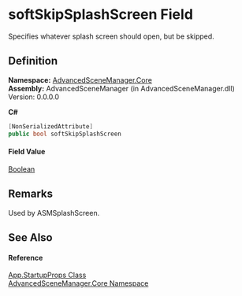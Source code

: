 # softSkipSplashScreen Field


Specifies whatever splash screen should open, but be skipped.



## Definition
**Namespace:** <a href="N_AdvancedSceneManager_Core">AdvancedSceneManager.Core</a>  
**Assembly:** AdvancedSceneManager (in AdvancedSceneManager.dll) Version: 0.0.0.0

**C#**
``` C#
[NonSerializedAttribute]
public bool softSkipSplashScreen
```



#### Field Value
<a href="https://learn.microsoft.com/dotnet/api/system.boolean" target="_blank" rel="noopener noreferrer">Boolean</a>

## Remarks
Used by ASMSplashScreen.

## See Also


#### Reference
<a href="T_AdvancedSceneManager_Core_App_StartupProps">App.StartupProps Class</a>  
<a href="N_AdvancedSceneManager_Core">AdvancedSceneManager.Core Namespace</a>  
